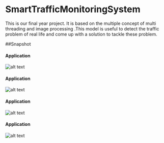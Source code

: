# SmartTrafficMonitoringSystem
This is our final year project. It is based on the multiple concept of multi threading and image processing .This model is useful to detect the traffic problem of real life and come up with a solution to tackle these problem. 


##Snapshot 


#### Application 

![alt text](https://github.com/[username]/[reponame]/blob/[branch]/image.jpg?raw=true)


#### Application 

![alt text](https://github.com/[username]/[reponame]/blob/[branch]/image.jpg?raw=true)


#### Application 
![alt text](https://github.com/[username]/[reponame]/blob/[branch]/image.jpg?raw=true)

#### Application 
![alt text](https://github.com/[username]/[reponame]/blob/[branch]/image.jpg?raw=true)
